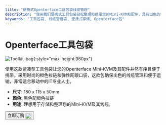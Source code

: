 ```yaml
---
title: "便携式Openterface工具包袋线缆管理"
description: "使用我们便携式工具包袋轻松整理和携带您的Mini-KVM和配件，具有出色的线缆管理功能。"
keywords: "工具包袋, 线缆管理袋, 便携式存储, Openterface包"
---
```


# Openterface工具包袋

![Toolkit-bag](https://assets.openterface.com/images/product/part/OP-06-BAG-TOOLKIT.webp){:style="max-height:360px"}

使用这款紧凑型工具包袋让您的Openterface Mini-KVM及其配件井然有序且便于携带。采用时尚的橙色拉链和弹性网眼口袋，这款包确保出色的线缆管理和便于运输，非常适合移动中的IT专业人士。

- **尺寸**: 180 x 115 x 50mm
- **颜色**: 黑色配橙色拉链
- **用途**: 理想用于存储和整理您的Mini-KVM及其线缆。

<button class="md-button" onclick="window.location.href='https://shop.techxartisan.com/products/openterface-toolkit-bag'"> 立即订购 <img src="https://assets.openterface.com/images/trademark/txa.svg" alt="TxA Shop" style="vertical-align: middle; height: 20px;"></button>
